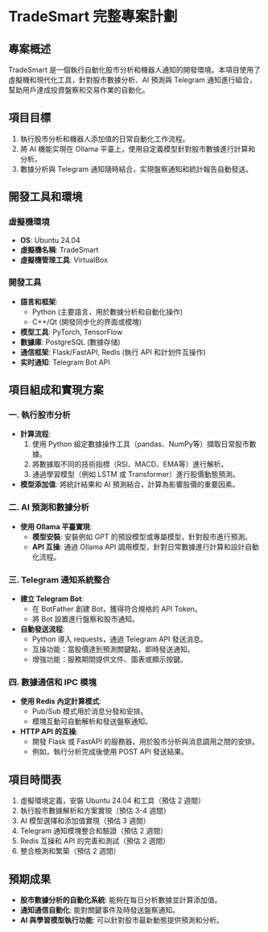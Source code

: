 # TradeSmart 完整專案計劃

## 專案概述
TradeSmart 是一個執行自動化股市分析和機器人通知的開發環境。本項目使用了虛擬機和現代化工具，針對股市數據分析、AI 預測與 Telegram 通知進行組合，幫助用戶達成投資盤察和交易作業的自動化。

## 項目目標
1. 執行股市分析和機器人添加值的日常自動化工作流程。
2. 將 AI 機能实現在 Ollama 平臺上，使用自定義模型針對股市數據進行計算和分析。
3. 數據分析與 Telegram 通知隨時結合，实現盤察通知和統計報告自動發送。

## 開發工具和環境

### 虛擬機環境
- **OS**: Ubuntu 24.04
- **虛擬機名稱**: TradeSmart
- **虛擬機管理工具**: VirtualBox

### 開發工具
- **語言和框架**:
    - Python (主要語言，用於數據分析和自動化操作)
    - C++/Qt (開發同步化的界面或模塊)
- **模型工具**: PyTorch, TensorFlow
- **數據庫**: PostgreSQL (數據存储)
- **通信框架**: Flask/FastAPI, Redis (執行 API 和計划件互操作)
- **实时通知**: Telegram Bot API

## 項目組成和實現方案

### 一. 執行股市分析
- **計算流程**:
    1. 使用 Python 組定數據操作工具（pandas、NumPy等）擷取日常股市數據。
    2. 將數據取不同的技術指標（RSI、MACD、EMA等）進行解析。
    3. 通過學習模型（例如 LSTM 或 Transformer）進行股價動態預測。
- **模型添加值**: 將統計結果和 AI 預測結合，計算為影響股價的重要因素。

### 二. AI 預測和數據分析
- **使用 Ollama 平臺實現**:
    - **模型安裝**: 安裝例如 GPT 的預設模型或專屬模型，針對股市進行預測。
    - **API 互操**: 通過 Ollama API 調用模型，針對日常數據進行計算和設計自動化流程。

### 三. Telegram 通知系統整合
- **建立 Telegram Bot**:
    - 在 BotFather 創建 Bot，獲得符合規格的 API Token。
    - 將 Bot 設置進行盤察和股市通知。
- **自動發送流程**:
    - Python 導入 requests，通過 Telegram API 發送消息。
    - 互操功能：當股價達到預測關鍵點，即時發送通知。
    - 增強功能：服務期間提供文件、圖表或顯示按鍵。

### 四. 數據通信和 IPC 模塊
- **使用 Redis 內定計算模式**:
    - Pub/Sub 模式用於消息分發和安排。
    - 模塊互動可自動解析和發送盤察通知。
- **HTTP API 的互操**:
    - 開發 Flask 或 FastAPI 的服務器，用於股市分析與消息調用之間的安排。
    - 例如，執行分析完成後使用 POST API 發送結果。

## 項目時間表
1. 虛擬環境定義，安裝 Ubuntu 24.04 和工具（預估 2 週間）
2. 執行股市數據解析和方案實現（預估 3-4 週間）
3. AI 模型選擇和添加值實現（預估 3 週間）
4. Telegram 通知模塊整合和驗證（預估 2 週間）
5. Redis 互操和 API 的完善和測試（預估 2 週間）
6. 整合檢測和繁築（預估 2 週間）

## 預期成果
- **股市數據分析的自動化系統**: 能夠在每日分析數據並計算添加值。
- **通知通信自動化**: 能對關鍵事件及時發送盤察通知。
- **AI 與學習模型執行功能**: 可以針對股市最新動態提供預測和分析。
